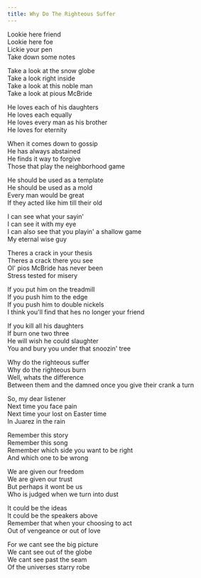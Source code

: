 ```yaml
---
title: Why Do The Righteous Suffer
---
```


Lookie here friend  
Lookie here foe  
Lickie your pen  
Take down some notes  

Take a look at the snow globe  
Take a look right inside  
Take a look at this noble man  
Take a look at pious McBride  

He loves each of his daughters  
He loves each equally  
He loves every man as his brother  
He loves for eternity  

When it comes down to gossip  
He has always abstained  
He finds it way to forgive  
Those that play the neighborhood game  

He should be used as a template  
He should be used as a mold  
Every man would be great  
If they acted like him till their old  

I can see what your sayin'  
I can see it with my eye  
I can also see that you playin' a shallow game  
My eternal wise guy  

Theres a crack in your thesis  
Theres a crack there you see  
Ol' pios McBride has never been  
Stress tested for misery  

If you put him on the treadmill  
If you push him to the edge  
If you push him to double nickels  
I think you'll find that hes no longer your friend  

If you kill all his daughters  
If burn one two three  
He will wish he could slaughter  
You and bury you under that snoozin' tree  

Why do the righteous suffer  
Why do the righteous burn  
Well, whats the difference  
Between them and the damned once you give their crank a turn  

So, my dear listener  
Next time you face pain  
Next time your lost on Easter time  
In Juarez in the rain  

Remember this story  
Remember this song  
Remember which side you want to be right  
And which one to be wrong  

We are given our freedom  
We are given our trust  
But perhaps it wont be us  
Who is judged when we turn into dust  

It could be the ideas  
It could be the speakers above  
Remember that when your choosing to act  
Out of vengeance or out of love  

For we cant see the big picture  
We cant see out of the globe  
We cant see past the seam  
Of the universes starry robe  
